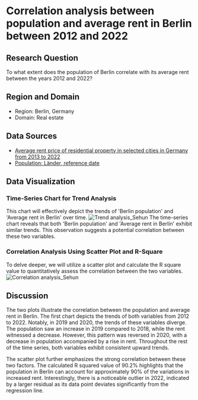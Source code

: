 # Correlation analysis between population and average rent in Berlin between 2012 and 2022

## Research Question
To what extent does the population of Berlin correlate with its average rent between the years 2012 and 2022?

## Region and Domain
- Region: Berlin, Germany
- Domain: Real estate


## Data Sources
- [Average rent price of residential property in selected cities in Germany from 2013 to 2022](https://www.statista.com/statistics/801560/average-rent-price-of-residential-property-in-germany-by-city/)
- [Population: Länder, reference date](https://www-genesis.destatis.de/genesis/online?sequenz=statistikTabellen&selectionname=12411&language=en#abreadcrumb)

## Data Visualization
### Time-Series Chart for Trend Analysis
This chart will effectively depict the trends of 'Berlin population' and 'Average rent in Berlin' over time.
![Trend analysis_Sehun](https://github.com/littlerock-jung/data-viz/assets/142711020/9da94e47-e881-4f8e-b183-b17ddd5485b6)
The time-series chart reveals that both 'Berlin population' and 'Average rent in Berlin' exhibit similar trends. This observation suggests a potential correlation between these two variables.

### Correlation Analysis Using Scatter Plot and R-Square
To delve deeper, we will utilize a scatter plot and calculate the R square value to quantitatively assess the correlation between the two variables.
![Correlation analysis_Sehun](https://github.com/littlerock-jung/data-viz/assets/142711020/459fd8a7-0c91-4e14-bc85-1c6df3c46cba)

## Discussion
The two plots illustrate the correlation between the population and average rent in Berlin. The first chart depicts the trends of both variables from 2012 to 2022. Notably, in 2019 and 2020, the trends of these variables diverge. The population saw an increase in 2019 compared to 2018, while the rent witnessed a decrease. However, this pattern was reversed in 2020, with a decrease in population accompanied by a rise in rent. Throughout the rest of the time series, both variables exhibit consistent upward trends.

The scatter plot further emphasizes the strong correlation between these two factors. The calculated R squared value of 90.2% highlights that the population in Berlin can account for approximately 90% of the variations in increased rent. Interestingly, there is a noticeable outlier in 2022, indicated by a larger residual as its data point deviates significantly from the regression line.
